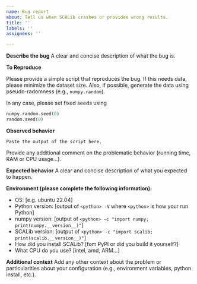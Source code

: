 ```yaml
---
name: Bug report
about: Tell us when SCALib crashes or provides wrong results.
title: ''
labels: ''
assignees: ''

---
```


**Describe the bug**
A clear and concise description of what the bug is.

**To Reproduce**

Please provide a simple script that reproduces the bug. If this needs data, please minimize the dataset size. Also, if possible, generate the data using pseudo-radomness (e.g., `numpy.random`).

In any case, please set fixed seeds using
```py
numpy.random.seed(0)
random.seed(0)
```

**Observed behavior**

```
Paste the output of the script here.
```

Provide any additional comment on the problematic behavior (running time, RAM or CPU usage...).

**Expected behavior**
A clear and concise description of what you expected to happen.

**Environment (please complete the following information):**
 - OS: [e.g. ubuntu 22.04]
- Python version: [output of `<python> -V` where `<python>` is how your run Python]
- numpy version: [output of `<python> -c "import numpy; print(numpy.__version__)"`]
- SCALib version: [output of `<python> -c "import scalib; print(scalib.__version__)"`]
- How did you install SCALib? [fom PyPI or did you build it yourself?]
- What CPU do you use? [intel, amd, ARM...]

**Additional context**
Add any other context about the problem or particularities about your configuration (e.g., environment variables, python install, etc.).

